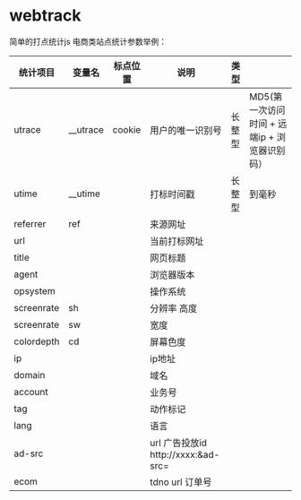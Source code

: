 # webtrack
简单的打点统计js
电商类站点统计参数举例：


|  统计项目 |  变量名|  标点位置|  说明|  类型|   |
| --- | --- | --- | --- | --- | --- |
|utrace | __utrace|    cookie  |用户的唯一识别号|    长整型| MD5(第一次访问时间 + 远端ip + 浏览器识别码）|
|utime| __utime | |           打标时间戳|   长整型| 到毫秒|
|referrer|ref|  |   来源网址        
|url|||         当前打标网址      
|title|||           网页标题        
|agent|||           浏览器版本       
|opsystem|||            操作系统        
|screenrate|  sh||      分辨率 高度      
|screenrate|    sw||      宽度      
|colordepth|  cd||      屏幕色度        
|ip|||          ip地址        
|domain|||          域名      
|account|||         业务号     
|tag|||         动作标记        
|lang|||            语言      
|ad-src|||      url 广告投放id http://xxxx:&ad-src=          
|ecom|||    tdno    url 订单号     


